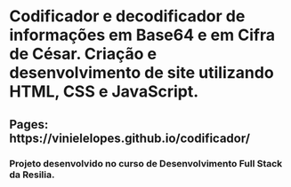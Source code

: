 <h1>Codificador e decodificador de informações em Base64 e em Cifra de César. Criação e desenvolvimento de site utilizando HTML, CSS e JavaScript.</h1>

<h2>Pages: https://vinielelopes.github.io/codificador/ </h2>

<h3>Projeto desenvolvido no curso de Desenvolvimento Full Stack da Resilia.</h3>
